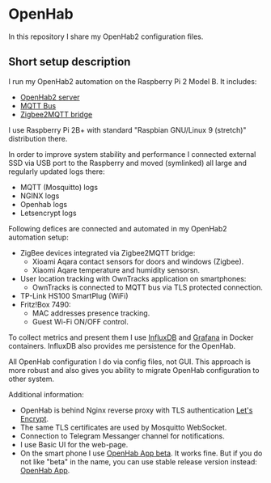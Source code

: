 # OpenHab

In this repository I share my OpenHab2 configuration files.

## Short setup description

I run my OpenHab2 automation on the Raspberry Pi 2 Model B. It includes:

- [OpenHab2 server](https://www.openhab.org/)
- [MQTT Bus](http://mqtt.org/)
- [Zigbee2MQTT bridge](https://github.com/Koenkk/zigbee2mqtt)

I use Raspberry Pi 2B+ with standard "Raspbian GNU/Linux 9 (stretch)" distribution there.

In order to improve system stability and performance I connected external SSD via USB port to the Raspberry and moved (symlinked) all large and regularly updated logs there:
- MQTT (Mosquitto) logs
- NGINX logs
- Openhab logs
- Letsencrypt logs

Following defices are connected and automated in my OpenHab2 automation setup:
- ZigBee devices integrated via Zigbee2MQTT bridge:
	- Xioami Aqara contact sensors for doors and windows (Zigbee).
	- Xiaomi Aqare temperature and humidity sensorsn.
- User location tracking with OwnTracks application on smartphones:
	- OwnTracks is connected to MQTT bus via TLS protected connection.
- TP-Link HS100 SmartPlug (WiFi)
- Fritz!Box 7490:
	- MAC addresses presence tracking.
	- Guest Wi-Fi ON/OFF control.

To collect metrics and present them I use [InfluxDB](https://docs.influxdata.com/influxdb/v1.7/) and [Grafana](https://grafana.com/) in Docker containers.
InfluxDB also provides me persistence for the OpenHab.

All OpenHab configuration I do via config files, not GUI. This approach is more robust and also gives you ability to migrate OpenHab configuration to other system.

Additional information:
- OpenHab is behind Nginx reverse proxy with TLS authentication [Let's Encrypt](https://letsencrypt.org/).
- The same TLS certificates are used by Mosquitto WebSocket.
- Connection to Telegram Messanger channel for notifications.
- I use Basic UI for the web-page.
- On the smart phone I use [OpenHab App beta](https://play.google.com/store/apps/details?id=org.openhab.habdroid.beta&hl=en). It works fine. But if you do not like "beta" in the name, you can use stable release version instead: [OpenHab App](https://play.google.com/store/apps/details?id=org.openhab.habdroid&hl=en).

